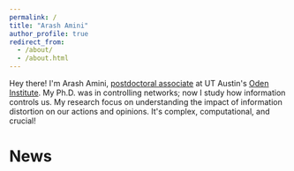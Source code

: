 ```yaml
---
permalink: /
title: "Arash Amini"
author_profile: true
redirect_from: 
  - /about/
  - /about.html
---
```


Hey there! I'm Arash Amini, [postdoctoral associate](https://oden.utexas.edu/people/directory/Arash-Amini/) at UT Austin's [Oden Institute](https://oden.utexas.edu/). My Ph.D. was in controlling networks; now I study how information controls us. My research focus on understanding the impact of information distortion on our actions and opinions. It's complex, computational, and crucial!  

News
======

